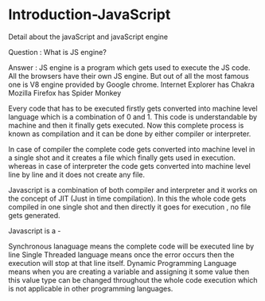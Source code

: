 # Introduction-JavaScript
Detail about the javaScript and javaScript engine



Question : What is JS engine?

Answer : JS engine is a program which gets used to execute the JS code. All the browsers have their own JS engine. But out of all the most famous one is V8 engine provided by Google chrome. Internet Explorer has Chakra Mozilla Firefox has Spider Monkey

Every code that has to be executed firstly gets converted into machine level language which is a combination of 0 and 1. This code is understandable by machine and then it finally gets executed. Now this complete process is known as compilation and it can be done by either compiler or interpreter.

In case of compiler the complete code gets converted into machine level in a single shot and it creates a file which finally gets used in execution. whereas in case of interpreter the code gets converted into machine level line by line and it does not create any file.

Javascript is a combination of both compiler and interpreter and it works on the concept of JIT (Just in time compilation). In this the whole code gets compiled in one single shot and then directly it goes for execution , no file gets generated.

Javascript is a -

Synchronous lanaguage means the complete code will be executed line by line
Single Threaded language means once the error occurs then the execution will stop at that line itself.
Dynamic Programming Language means when you are creating a variable and assigning it some value then this value type can be changed throughout the whole code execution which is not applicable in other programming languages.
